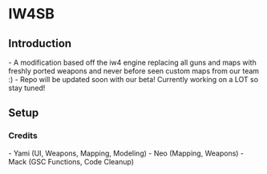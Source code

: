 
<h1>IW4SB</h1>
<h2>Introduction</h2>
- A modification based off the iw4 engine replacing all guns and maps with freshly ported weapons and never before seen custom maps from our team :)
- Repo will be updated soon with our beta! Currently working on a LOT so stay tuned!

<h2>Setup</h2>

<h3>Credits</h3>
- Yami (UI, Weapons, Mapping, Modeling)
- Neo (Mapping, Weapons)
- Mack (GSC Functions, Code Cleanup)
